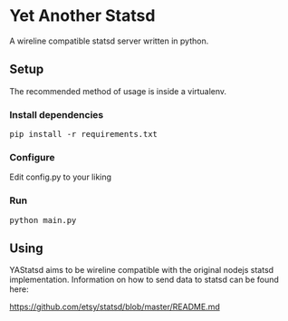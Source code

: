 Yet Another Statsd
==================

A wireline compatible statsd server written in python.

## Setup

The recommended method of usage is inside a virtualenv.

### Install dependencies
<pre>
pip install -r requirements.txt
</pre>

### Configure
Edit config.py to your liking

### Run
<pre>
python main.py
</pre>


## Using

YAStatsd aims to be wireline compatible with the original nodejs statsd
implementation. Information on how to send data to statsd can be found here:

https://github.com/etsy/statsd/blob/master/README.md

